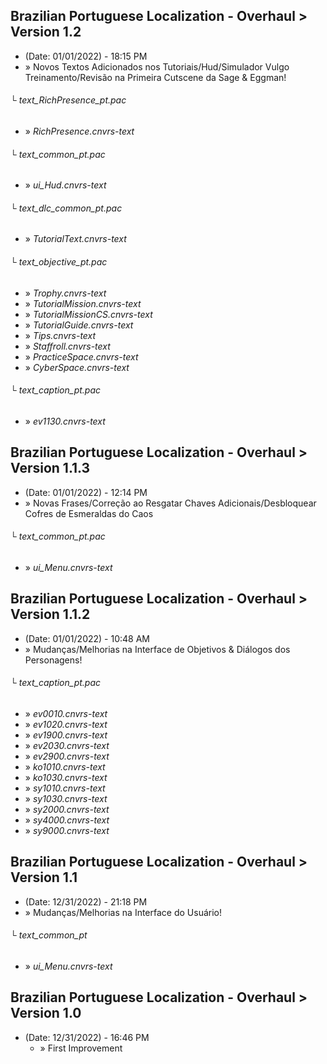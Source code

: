 ## Brazilian Portuguese Localization - Overhaul > Version 1.2
- (Date: 01/01/2022) - 18:15 PM
- » Novos Textos Adicionados nos Tutoriais/Hud/Simulador Vulgo Treinamento/Revisão na Primeira Cutscene da Sage & Eggman!
###### └ text_RichPresence_pt.pac
  - » *RichPresence.cnvrs-text*
###### └ text_common_pt.pac
  - » *ui_Hud.cnvrs-text*
###### └ text_dlc_common_pt.pac
  - » *TutorialText.cnvrs-text*
###### └ text_objective_pt.pac
  - » *Trophy.cnvrs-text*
  - » *TutorialMission.cnvrs-text*
  - » *TutorialMissionCS.cnvrs-text*
  - » *TutorialGuide.cnvrs-text*
  - » *Tips.cnvrs-text*
  - » *Staffroll.cnvrs-text*
  - » *PracticeSpace.cnvrs-text*
  - » *CyberSpace.cnvrs-text*
###### └ text_caption_pt.pac
  - » *ev1130.cnvrs-text*

## Brazilian Portuguese Localization - Overhaul > Version 1.1.3
- (Date: 01/01/2022) - 12:14 PM
- » Novas Frases/Correção ao Resgatar Chaves Adicionais/Desbloquear Cofres de Esmeraldas do Caos
###### └ text_common_pt.pac
  - » *ui_Menu.cnvrs-text*

## Brazilian Portuguese Localization - Overhaul > Version 1.1.2
- (Date: 01/01/2022) - 10:48 AM
- » Mudanças/Melhorias na Interface de Objetivos & Diálogos dos Personagens!
###### └ text_caption_pt.pac
  - » *ev0010.cnvrs-text*
  - » *ev1020.cnvrs-text*
  - » *ev1900.cnvrs-text*
  - » *ev2030.cnvrs-text*
  - » *ev2900.cnvrs-text*
  - » *ko1010.cnvrs-text*
  - » *ko1030.cnvrs-text*
  - » *sy1010.cnvrs-text*
  - » *sy1030.cnvrs-text*
  - » *sy2000.cnvrs-text*
  - » *sy4000.cnvrs-text*
  - » *sy9000.cnvrs-text*

## Brazilian Portuguese Localization - Overhaul > Version 1.1
- (Date: 12/31/2022) - 21:18 PM
- » Mudanças/Melhorias na Interface do Usuário!
###### └ text_common_pt
  - » *ui_Menu.cnvrs-text*
  
## Brazilian Portuguese Localization - Overhaul > Version 1.0
- (Date: 12/31/2022) - 16:46 PM
  - » First Improvement 


